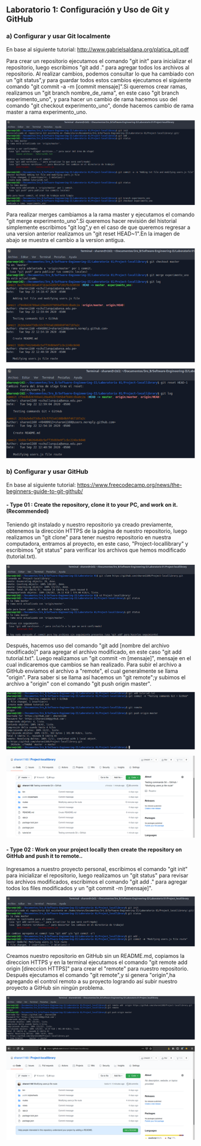 ## Laboratorio 1: Configuración y Uso de Git y GitHub

### a)	Configurar y usar Git localmente
   En base al siguiente tutorial: http://www.gabrielsaldana.org/platica_git.pdf
   
Para crear un repositorio ejecutamos el comando "git init" para inicializar el repositorio, luego escribimos "git add ." para agregar todos los archivos
al repositorio. Al realizar cambios, podemos consultar lo que ha cambiado con un "git status",y para guardar todos estos cambios ejecutamos el siguiente comando "git commit -a -m [commit mensaje]".Si queremos crear ramas, realizamos un "git branch nombre_de_rama", en este caso "git branch experimento_uno", y para hacer un cambio de rama hacemos uso del comando "git checkout experimento_uno", donde hacemos cambio de  rama master a rama experimento_uno. 

  <p align="center">
  <img  src="https://github.com/sharon1160/Project-locallibrary/blob/master/images/tutorial01/2.png">
  </p>
  
Para realizar merges cambiamos a la rama master y ejecutamos el comando "git merge experimento_uno".Si queremos hacer revisión del historial simplemente escribimos "git log",y en el caso de que queremos regresar a una version anterior realizamos un "git reset HEAD~1".En la imagen de abajo se muestra el cambio a la version antigua.
  
  <p align="center">
  <img  src="https://github.com/sharon1160/Project-locallibrary/blob/master/images/tutorial01/3.png">
  </p>
  
  <p align="center">
  <img  src="https://github.com/sharon1160/Project-locallibrary/blob/master/images/tutorial01/4.png">
  </p>
  
### b)	Configurar y usar GitHub
   En base al siguiente tutorial: https://www.freecodecamp.org/news/the-beginners-guide-to-git-github/
   
   #### - Type 01 : Create the repository, clone it to your PC, and work on it.(Recommended)

Teniendo git instalado y nuestro repositorio ya creado previamente, obtenemos la dirección HTTPS de la página de nuestro repositorio, luego realizamos un "git clone" para tener nuestro repositorio en nuestra computadora, entramos al proyecto, en este caso, "Project-locallibrary" y escribimos "git status" para verificar los archivos que hemos modificado (tutorial.txt).
   
  <p align="center">
  <img  src="https://github.com/sharon1160/Project-locallibrary/blob/master/images/tutorial02/type%2001/1.png">
  </p>
  
  
Después, hacemos uso del comando "git add [nombre del archivo modificado]" para agregar el archivo modificado, en este caso "git add tutorial.txt". Luego realizamos un "git commit -m [mensaje]", mensaje en el cual indicaremos que cambios se han realizado.
Para subir el archivo a GitHub enviamos el archivo a "remote", el cual generalmente se llama "origin". Para saber si se llama así hacemos un "git remote";y subimos el archivo a "origin" con el comando "git push origin master".

  <p align="center">
  <img  src="https://github.com/sharon1160/Project-locallibrary/blob/master/images/tutorial02/type%2001/2.png">
  </p>
  
  <p align="center">
  <img  src="https://github.com/sharon1160/Project-locallibrary/blob/master/images/tutorial02/type%2001/3.png">
  </p>
   
   #### - Type 02 : Work on your project locally then create the repository on GitHub and push it to remote.. 
   
Ingresamos a nuestro proyecto personal, escribimos el comando "git init" para inicializar el repositorio, luego realizamos un "git status" para revisar los archivos modificados, escribimos el comando "git add ." para agregar todos los files modificados y un "git commit -m [mensaje]".

  <p align="center">
  <img  src="https://github.com/sharon1160/Project-locallibrary/blob/master/images/tutorial02/type%2002/1.png">
  </p>
  
Creamos nuestro repositorio en GitHub sin un README.md, copiamos la direccion HTTPS y en la terminal ejecutamos el comando "git remote add origin [direccion HTTPS]" para crear el "remote" para nuestro repositorio. Después ejecutamos el comando "git remote",y si genera "origin",ha agregando el control remoto a su proyecto logrando así subir nuestro proyecto a GitHub sin ningún problema.
  
  <p align="center">
  <img  src="https://github.com/sharon1160/Project-locallibrary/blob/master/images/tutorial02/type%2002/2.png">
  </p>
  
  <p align="center">
  <img  src="https://github.com/sharon1160/Project-locallibrary/blob/master/images/tutorial02/type%2002/3.png">
  </p>
